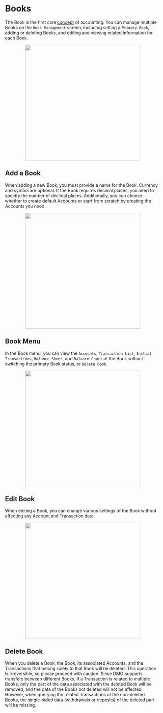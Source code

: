 # Books

The Book is the first core [concept](concept.md) of accounting. You can manage multiple Books on the `Book Management` screen, including setting a `Primary Book`, adding or deleting Books, and editing and viewing related information for each Book.

<div align="center">

<img src="imgs/book-1.png" alt="" width="375">

</div>

## Add a Book

When adding a new Book, you must provide a name for the Book. Currency and symbol are optional. If the Book requires decimal places, you need to specify the number of decimal places. Additionally, you can choose whether to create default Accounts or start from scratch by creating the Accounts you need.

<div align="center">

<img src="imgs/book-3.png" alt="" width="375">

</div>

## Book Menu

In the Book menu, you can view the `Accounts`, `Transaction List`, `Initial Transactions`, `Balance Sheet`, and `Balance Chart` of the Book without switching the primary Book status, or `Delete Book`.

<div align="center">

<img src="imgs/book-2.png" alt="" width="375">

</div>

## Edit Book

When editing a Book, you can change various settings of the Book without affecting any Account and Transaction data.

<div align="center">

<img src="imgs/book-4.png" alt="" width="375">

</div>

## Delete Book

When you delete a Book, the Book, its associated Accounts, and the Transactions that belong solely to that Book will be deleted. This operation is irreversible, so please proceed with caution. Since DMO supports transfers between different Books, if a Transaction is related to multiple Books, only the part of the data associated with the deleted Book will be removed, and the data of the Books not deleted will not be affected. However, when querying the related Transactions of the non-deleted Books, the single-sided data (withdrawals or deposits) of the deleted part will be missing.
